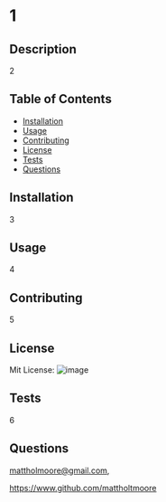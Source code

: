 # 1

  ## Description
  2

  ## Table of Contents

  - [Installation](#installation)
  - [Usage](#usage)
  - [Contributing](#contributing)
  - [License](#license)
  - [Tests](#tests)
  - [Questions](#questions)

  
  ## Installation
  3


  ## Usage
  4


  ## Contributing
  5


  ## License
  Mit License: ![image](https://img.shields.io/badge/license-MIT-green)

 
  ## Tests 
  6


  ## Questions
  mattholmoore@gmail.com,
  
  https://www.github.com/mattholtmoore
